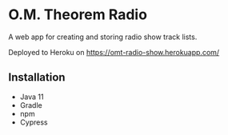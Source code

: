 # O.M. Theorem Radio

A web app for creating and storing radio show track lists.

Deployed to Heroku on https://omt-radio-show.herokuapp.com/

## Installation

* Java 11
* Gradle 
* npm
* Cypress 
